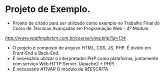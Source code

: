 # Projeto de Exemplo.

- Projeto de criado para ser utilizado como exemplo no Trabalho Final do Curso de Técnicas Avançadas em Programação Web - 4º Módulo. 

*http://www.eadifmgbetim.com.br/course/view.php?id=134*

- O projeto é composto de arquivo HTML, CSS, JS, PHP. É divido em Front-End e Back-End.
- É necessário utilizar o interpretador PHP como plataforma, juntamente com serviço Web HTTP Server. (Apache2 + PHP)
- É necessário *ATIVAR* O módulo de *REESCRITA*.

